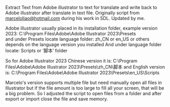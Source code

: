 Extract Text from Adobe illustrator to text for translate and write back to Adobe illustrator after translate in text file.
Originally script from marceloliao@hotmail.com during his work in SDL.
Updated by me.

Adobe illustrator usually placed in its installation folder, example version 2023:
C:\Program Files\Adobe\Adobe Illustrator 2023\Presets\
and under Presets locate language folder:
zh_CN or en_US or others depends on the language version you installed
And under language folder locate:
Scripts or ‘脚本’ folder

So for Adobe Illustrator 2023 Chinese version it is:
C:\Program Files\Adobe\Adobe Illustrator 2023\Presets\zh_CN\脚本
and English version is:
C:\Program Files\Adobe\Adobe Illustrator 2023\Presets\en_US\Scripts

Marcelo's version supports multiple file but need manually open all files in Illustrator but if the file amount is too large to fill all your screen, that will be a big problem.
So I adjusted the script to open files from a folder and after export or import close the file and save memory.
